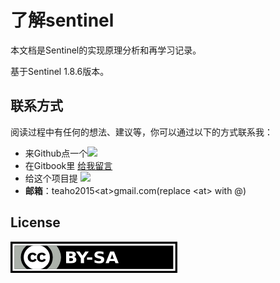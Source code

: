 # 了解sentinel

本文档是Sentinel的实现原理分析和再学习记录。

基于Sentinel 1.8.6版本。


## 联系方式

阅读过程中有任何的想法、建议等，你可以通过以下的方式联系我：

* 来Github点一个[![][Badges: Github Stars]][Links: Github Stars]
* 在Gitbook里 [给我留言](https://about-sentinel.teaho.net/)
* 给这个项目提 [![][Badges: Github Issues Open]][Links: Github Issues Open]
* **邮箱**：teaho2015\<at>gmail.com(replace \<at> with @)


## License

[![CC-by-sa 3.0](./assets/by-sa.png)](https://creativecommons.org/licenses/by-sa/3.0/)

[Badges: Github Issues Open]: https://img.shields.io/github/issues/teaho2015-blog/sentinel-learning.svg?maxAge=2592000
[Links: Github Issues Open]: https://github.com/teaho2015-blog/sentinel-learning/issues#boards?notFullScreen=false&showClosed=false
[Badges: Github Stars]: https://img.shields.io/github/stars/teaho2015-blog/sentinel-learning.svg?style=social&label=Star&maxAge=2592000
[Links: Github Stars]: https://github.com/teaho2015-blog/sentinel-learning